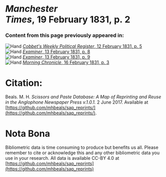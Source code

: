 # *Manchester Times*, 19 February 1831, p. 2  
  
### Content from this page previously appeared in:  
![Hand](http://scissorsandpaste.net/wp-content/uploads/2017/06/smallhandpointer.png) [*Cobbet's Weekly Political Register*, 12 February 1831, p. 5](https://mhbeals.github.io/sap_html/Cobbet's-Weekly-Political-Register/Cobbet's-Weekly-Political-Register-12-February-1831-p-5)  
![Hand](http://scissorsandpaste.net/wp-content/uploads/2017/06/smallhandpointer.png) [*Examiner*, 13 February 1831, p. 8](https://mhbeals.github.io/sap_html/Examiner/Examiner-13-February-1831-p-8)  
![Hand](http://scissorsandpaste.net/wp-content/uploads/2017/06/smallhandpointer.png) [*Examiner*, 13 February 1831, p. 9](https://mhbeals.github.io/sap_html/Examiner/Examiner-13-February-1831-p-9)  
![Hand](http://scissorsandpaste.net/wp-content/uploads/2017/06/smallhandpointer.png) [*Morning Chronicle*, 16 February 1831, p. 3](https://mhbeals.github.io/sap_html/Morning-Chronicle/Morning-Chronicle-16-February-1831-p-3)  


# Citation: 

Beals. M. H. *Scissors and Paste Database: A Map of Reprinting and Reuse in the Anglophone Newspaper Press v.1.0.1.* 2 June 2017. Available at [https://github.com/mhbeals/sap_reprints/](https://github.com/mhbeals/sap_reprints/). 

# Nota Bona

Bibliometric data is time consuming to produce but benefits us all. Please remember to cite or acknowledge this and any other bibliometric data you use in your research. All data is available CC-BY 4.0 at [https://github.com/mhbeals/sap_reprints](https://github.com/mhbeals/sap_reprints)
